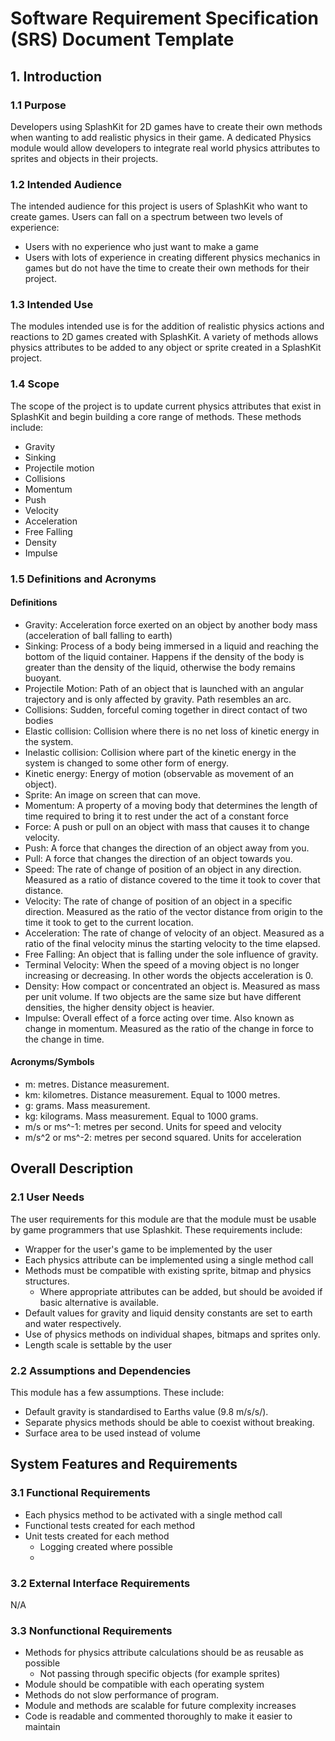 # Software Requirement Specification (SRS) Document Template

## 1. Introduction

### 1.1 Purpose

Developers using SplashKit for 2D games have to create their own methods when wanting to add
realistic physics in their game. A dedicated Physics module would allow developers to integrate real
world physics attributes to sprites and objects in their projects.

### 1.2 Intended Audience

The intended audience for this project is users of SplashKit who want to create games. Users can
fall on a spectrum between two levels of experience:

- Users with no experience who just want to make a game
- Users with lots of experience in creating different physics mechanics in games but do not have the
  time to create their own methods for their project.

### 1.3 Intended Use

The modules intended use is for the addition of realistic physics actions and reactions to 2D games
created with SplashKit. A variety of methods allows physics attributes to be added to any object or
sprite created in a SplashKit project.

### 1.4 Scope

The scope of the project is to update current physics attributes that exist in SplashKit and begin
building a core range of methods. These methods include:

- Gravity
- Sinking
- Projectile motion
- Collisions
- Momentum
- Push
- Velocity
- Acceleration
- Free Falling
- Density
- Impulse

### 1.5 Definitions and Acronyms

#### Definitions

- Gravity: Acceleration force exerted on an object by another body mass (acceleration of ball
  falling to earth)
- Sinking: Process of a body being immersed in a liquid and reaching the bottom of the liquid
  container. Happens if the density of the body is greater than the density of the liquid, otherwise
  the body remains buoyant.
- Projectile Motion: Path of an object that is launched with an angular trajectory and is only
  affected by gravity. Path resembles an arc.
- Collisions: Sudden, forceful coming together in direct contact of two bodies
- Elastic collision: Collision where there is no net loss of kinetic energy in the system.
- Inelastic collision: Collision where part of the kinetic energy in the system is changed to some
  other form of energy.
- Kinetic energy: Energy of motion (observable as movement of an object).
- Sprite: An image on screen that can move.
- Momentum: A property of a moving body that determines the length of time required to bring it to
  rest under the act of a constant force
- Force: A push or pull on an object with mass that causes it to change velocity.
- Push: A force that changes the direction of an object away from you.
- Pull: A force that changes the direction of an object towards you.
- Speed: The rate of change of position of an object in any direction. Measured as a ratio of
  distance covered to the time it took to cover that distance.
- Velocity: The rate of change of position of an object in a specific direction. Measured as the
  ratio of the vector distance from origin to the time it took to get to the current location.
- Acceleration: The rate of change of velocity of an object. Measured as a ratio of the final
  velocity minus the starting velocity to the time elapsed.
- Free Falling: An object that is falling under the sole influence of gravity.
- Terminal Velocity: When the speed of a moving object is no longer increasing or decreasing. In
  other words the objects acceleration is 0.
- Density: How compact or concentrated an object is. Measured as mass per unit volume. If two
  objects are the same size but have different densities, the higher density object is heavier.
- Impulse: Overall effect of a force acting over time. Also known as change in momentum. Measured as
  the ratio of the change in force to the change in time.

#### Acronyms/Symbols

- m: metres. Distance measurement.
- km: kilometres. Distance measurement. Equal to 1000 metres.
- g: grams. Mass measurement.
- kg: kilograms. Mass measurement. Equal to 1000 grams.
- m/s or ms^-1: metres per second. Units for speed and velocity
- m/s^2 or ms^-2: metres per second squared. Units for acceleration

## Overall Description

### 2.1 User Needs

The user requirements for this module are that the module must be usable by game programmers that
use Splashkit. These requirements include:

- Wrapper for the user's game to be implemented by the user
- Each physics attribute can be implemented using a single method call
- Methods must be compatible with existing sprite, bitmap and physics structures.
  - Where appropriate attributes can be added, but should be avoided if basic alternative is
    available.
- Default values for gravity and liquid density constants are set to earth and water respectively.
- Use of physics methods on individual shapes, bitmaps and sprites only.
- Length scale is settable by the user

### 2.2 Assumptions and Dependencies

This module has a few assumptions. These include:

- Default gravity is standardised to Earths value (9.8 m/s/s/).
- Separate physics methods should be able to coexist without breaking.
- Surface area to be used instead of volume

## System Features and Requirements

### 3.1 Functional Requirements

- Each physics method to be activated with a single method call
- Functional tests created for each method
- Unit tests created for each method
  - Logging created where possible
  -

### 3.2 External Interface Requirements

N/A

### 3.3 Nonfunctional Requirements

- Methods for physics attribute calculations should be as reusable as possible
  - Not passing through specific objects (for example sprites)
- Module should be compatible with each operating system
- Methods do not slow performance of program.
- Module and methods are scalable for future complexity increases
- Code is readable and commented thoroughly to make it easier to maintain

